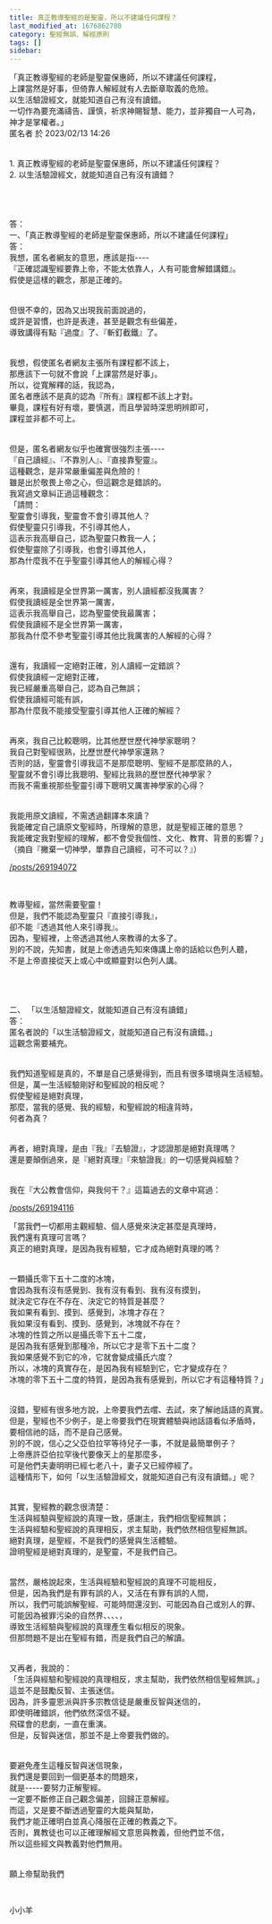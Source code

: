 ```yaml
---
title: 真正教導聖經的是聖靈，所以不建議任何課程？
last_modified_at: 1676862780
category: 聖經無誤、解經原則
tags: []
sidebar: 
---
```


 <div>「真正教導聖經的老師是聖靈保惠師，所以不建議任何課程，</div>

<div>上課當然是好事，但倚靠人解經就有人去斷章取義的危險。</div>

<div>以生活驗證經文，就能知道自己有沒有讀錯。</div>

<div>一切作為要充滿禱告、謹慎，祈求神賜智慧、能力，並非獨自一人可為，</div>

<div>神才是掌權者。」</div>

<div>匿名者 於 2023/02/13 14:26</div>

<div>&nbsp;</div>

<div>&nbsp;</div>

<div>1.<span style="white-space:pre"> </span>真正教導聖經的老師是聖靈保惠師，所以不建議任何課程？</div>

<div>2.<span style="white-space:pre"> </span>以生活驗證經文，就能知道自己有沒有讀錯？</div>

<div>&nbsp;</div>

<div>&nbsp;</div>

<div>&nbsp;</div>

<div>&nbsp;</div>

<div>答：</div>

<div>一、「真正教導聖經的老師是聖靈保惠師，所以不建議任何課程」</div>

<div>答：</div>

<div>我想，匿名者網友的意思，應該是指----</div>

<div>『正確認識聖經要靠上帝，不能太依靠人，人有可能會解錯講錯』。</div>

<div>假使是這樣的觀念，那是正確的。</div>

<div>&nbsp;</div>

<div>&nbsp;</div>

<div>但很不幸的，因為又出現我前面說過的，</div>

<div>或許是習慣，也許是表達，甚至是觀念有些偏差，</div>

<div>導致講得有點『過度』了、『斬釘截鐵』了。</div>

<div>&nbsp;</div>

<div>&nbsp;</div>

<div>我想，假使匿名者網友主張所有課程都不該上，</div>

<div>那應該下一句就不會說「上課當然是好事」。</div>

<div>所以，從寬解釋的話，我認為，</div>

<div>匿名者應該不是真的認為『所有』課程都不該上才對。</div>

<div>畢竟，課程有好有壞，要慎選，而且學習時深思明辨即可，</div>

<div>課程並非都不可上。</div>

<div>&nbsp;</div>

<div>&nbsp;</div>

<div>但是，匿名者網友似乎也確實很強烈主張----</div>

<div>『自己讀經』、『不靠別人』、『直接靠聖靈』。</div>

<div>這種觀念，是非常嚴重偏差與危險的！</div>

<div>雖是出於敬畏上帝之心，但這觀念是錯誤的。</div>

<div>我寫過文章糾正過這種觀念：</div>

<div>「請問：</div>

<div>聖靈會引導我，聖靈會不會引導其他人？</div>

<div>假使聖靈只引導我，不引導其他人，</div>

<div>這表示我高舉自己，認為聖靈只教我一人；</div>

<div>假使聖靈除了引導我，也會引導其他人，</div>

<div>那為什麼我不在乎聖靈引導其他人的解經心得？</div>

<div>&nbsp;</div>

<div>&nbsp;</div>

<div>再來，我讀經是全世界第一厲害，別人讀經都沒我厲害？</div>

<div>假使我讀經是全世界第一厲害，</div>

<div>這表示我高舉自己，認為聖靈使我最厲害；</div>

<div>假使我讀經不是全世界第一厲害，</div>

<div>那我為什麼不參考聖靈引導其他比我厲害的人解經的心得？</div>

<div>&nbsp;</div>

<div>&nbsp;</div>

<div>還有，我讀經一定絕對正確，別人讀經一定錯誤？</div>

<div>假使我讀經一定絕對正確，</div>

<div>我已經嚴重高舉自己，認為自己無誤；</div>

<div>假使我讀經可能有誤，</div>

<div>那為什麼我不能接受聖靈引導其他人正確的解經？</div>

<div>&nbsp;</div>

<div>&nbsp;</div>

<div>再來，我自己比較聰明，比其他歷世歷代神學家聰明？</div>

<div>我自己對聖經很熟，比歷世歷代神學家還熟？</div>

<div>否則的話，聖靈會引導我這不是那麼聰明、聖經不是那麼熟的人，</div>

<div>聖靈就不會引導比我聰明、聖經比我熟的歷世歷代神學家？</div>

<div>而我不需重視那些聖靈引導下聰明又厲害神學家的心得？</div>

<div>&nbsp;</div>

<div>&nbsp;</div>

<div>我能用原文讀經，不需透過翻譯本來讀？</div>

<div>我能確定自己讀原文聖經時，所理解的意思，就是聖經正確的意思？</div>

<div>我能確定我對聖經的理解，都不會受我個性、文化、教育、背景的影響？」</div>

<div>（摘自『撇棄一切神學，單靠自己讀經，可不可以？』）</div>

<a href="/posts/269194072" target="_blank">/posts/269194072</a>

<div>&nbsp;</div>

<div>&nbsp;</div>

<div>教導聖經，當然需要聖靈！</div>

<div>但是，我們不能認為聖靈只『直接引導我』，</div>

<div>卻不能『透過其他人來引導我』。</div>

<div>因為，聖經裡，上帝透過其他人來教導的太多了。</div>

<div>別的不說，先知書，就是上帝透過先知來傳講上帝的話給以色列人聽，</div>

<div>不是上帝直接從天上或心中或顯靈對以色列人講。</div>

<div>&nbsp;</div>

<div>&nbsp;</div>

<div>&nbsp;</div>

<div>&nbsp;</div>

<div>二、<span style="white-space:pre"> </span>「以生活驗證經文，就能知道自己有沒有讀錯」</div>

<div>答：</div>

<div>匿名者說的「以生活驗證經文，就能知道自己有沒有讀錯。」</div>

<div>這觀念需要補充。</div>

<div>&nbsp;</div>

<div>&nbsp;</div>

<div>我們知道聖經是真的，不單是自己感覺得到，而且有很多環境與生活經驗。</div>

<div>但是，萬一生活經驗剛好和聖經說的相反呢？</div>

<div>假使聖經是絕對真理，</div>

<div>那麼，當我的感覺、我的經驗，和聖經說的相違背時，</div>

<div>何者為真？</div>

<div>&nbsp;</div>

<div>&nbsp;</div>

<div>再者，絕對真理，是由『我』『去驗證』，才認證那是絕對真理嗎？</div>

<div>還是要顛倒過來，是『絕對真理』『來驗證我』的一切感覺與經驗？</div>

<div>&nbsp;</div>

<div>&nbsp;</div>

<div>我在『大公教會信仰，與我何干？』這篇過去的文章中寫過：</div>

<a href="/posts/269194116" target="_blank">/posts/269194116</a>

<div>「當我們一切都用主觀經驗、個人感覺來決定甚麼是真理時，</div>

<div>我們還有真理可言嗎？</div>

<div>真正的絕對真理，是因為我有經驗，它才成為絕對真理的嗎？</div>

<div>&nbsp;</div>

<div>&nbsp;</div>

<div>一顆攝氏零下五十二度的冰塊，</div>

<div>會因為我有沒有感覺到、我有沒有看到、我有沒有摸到，</div>

<div>就決定它存在不存在、決定它的特質是甚麼？</div>

<div>我如果有看到、摸到、感覺到，冰塊才存在？</div>

<div>我如果沒有看到、摸到、感覺到，冰塊就不存在？</div>

<div>冰塊的性質之所以是攝氏零下五十二度，</div>

<div>是因為我有感覺到那種冷，所以它才是零下五十二度？</div>

<div>我如果感覺不到它的冷，它就會變成攝氏六度？</div>

<div>所以，冰塊的真實存在，是因為我有經驗到它，它才變成存在？</div>

<div>冰塊的零下五十二度的特質，是因為我有感覺到，所以它才有這種特質？」</div>

<div>&nbsp;</div>

<div>&nbsp;</div>

<div>沒錯，聖經有很多地方說，上帝要我們去嚐、去試，來了解祂話語的真實。</div>

<div>但是，聖經也不少例子，是上帝要我們在現實體驗與祂話語看似矛盾時，</div>

<div>要相信祂的話，而不是自己感覺。</div>

<div>別的不說，信心之父亞伯拉罕等待兒子一事，不就是最簡單例子？</div>

<div>上帝應許亞伯拉罕後代要像天上的星那麼多，</div>

<div>可是他們夫妻明明已經七老八十，妻子又已經停經了。</div>

<div>這種情形下，如何「以生活驗證經文，就能知道自己有沒有讀錯。」呢？</div>

<div>&nbsp;</div>

<div>&nbsp;</div>

<div>其實，聖經教的觀念很清楚：</div>

<div>生活與經驗與聖經說的真理一致，感謝主，我們相信聖經無誤；</div>

<div>生活與經驗和聖經說的真理相反，求主幫助，我們依然相信聖經無誤。</div>

<div>絕對真理，是聖經，不是我們的感覺與生活體驗。</div>

<div>證明聖經是絕對真理的，是聖靈，不是我們自己。</div>

<div>&nbsp;</div>

<div>&nbsp;</div>

<div>當然，嚴格說起來，生活與經驗和聖經說的真理不可能相反，</div>

<div>但是，因為我們是有罪有誤的人，又活在有罪有誤的人間，</div>

<div>所以，我們可能誤解聖經、可能時間還沒到、可能因為自己或別人的罪、</div>

<div>可能因為被罪污染的自然界、、、、，</div>

<div>導致生活經驗與聖經說的真理產生看似相反的現象。</div>

<div>但那問題不是出在聖經有錯，而是我們自己的解讀。</div>

<div>&nbsp;</div>

<div>&nbsp;</div>

<div>又再者，我說的：</div>

<div>「生活與經驗和聖經說的真理相反，求主幫助，我們依然相信聖經無誤。」</div>

<div>這並不是鼓勵反智、主張迷信。</div>

<div>因為，許多靈恩派與許多宗教信徒是嚴重反智與迷信的，</div>

<div>即使明確錯誤，他們依然深信不疑。</div>

<div>飛碟會的悲劇，一直在重演。</div>

<div>但是，反智與迷信，那並不是上帝要我們做的。</div>

<div>&nbsp;</div>

<div>&nbsp;</div>

<div>要避免產生這種反智與迷信現象，</div>

<div>我們還是要回到一個更基本的問題來，</div>

<div>就是-----要努力正解聖經。</div>

<div>一定要不斷修正自己觀念偏差，回歸正意解經。</div>

<div>而這，又是要不斷透過聖靈的大能與幫助，</div>

<div>我們才能正確明白並真心降服在正確的教義之下。</div>

<div>否則，異教徒也可以正確理解經文意思與教義，但他們並不信，</div>

<div>所以這些經文與教義對他們無用。</div>

<div>&nbsp;</div>

<div>&nbsp;</div>

<div>願上帝幫助我們</div>

<p>&nbsp;</p>

<p>小小羊</p>
